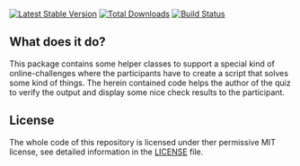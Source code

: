 [![Latest Stable Version](https://poser.pugx.org/mrimann/remote-script-verifier/v/stable.png)](https://packagist.org/packages/mrimann/remote-script-verifier)
[![Total Downloads](https://poser.pugx.org/mrimann/remote-script-verifier/downloads.png)](https://packagist.org/packages/mrimann/remote-script-verifier)
[![Build Status](https://travis-ci.org/mrimann/RemoteScriptVerifier.png)](https://travis-ci.org/mrimann/RemoteScriptVerifier)

## What does it do?

This package contains some helper classes to support a special kind of online-challenges where the participants have to create a script that solves some kind of things. The herein contained code helps the author of the quiz to verify the output and display some nice check results to the participant.

## License

The whole code of this repository is licensed under ther permissive MIT license, see detailed information in the [LICENSE](https://github.com/mrimann/RemoteScriptVerifier/blob/master/LICENSE) file.